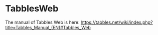 # TabblesWeb

The manual of Tabbles Web is here: https://tabbles.net/wiki/index.php?title=Tabbles_Manual_(EN)#Tabbles_Web

